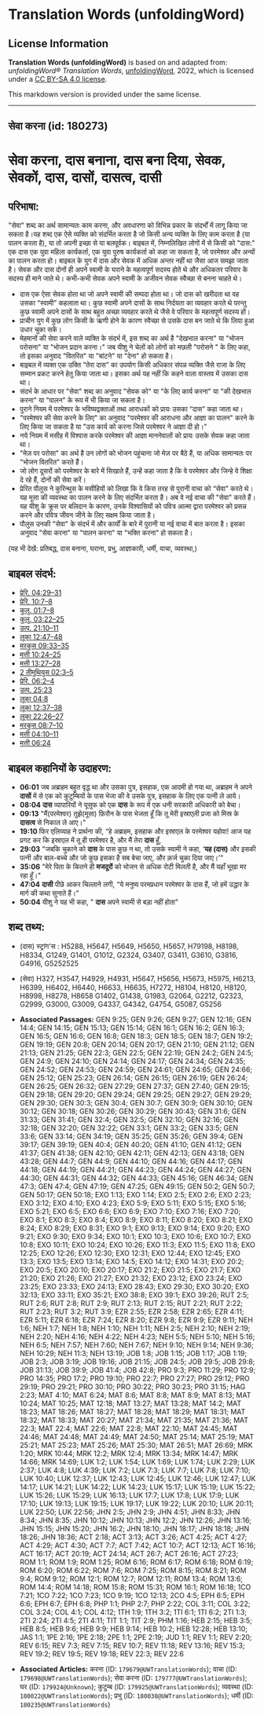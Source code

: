 # Translation Words (unfoldingWord)

## License Information

**Translation Words (unfoldingWord)** is based on and adapted from: _unfoldingWord® Translation Words_, [unfoldingWord](https://unfoldingword.org/utw), 2022, which is licensed under a [CC BY-SA 4.0 license](https://creativecommons.org/licenses/by-sa/4.0/legalcode.en).

This markdown version is provided under the same license.



--------------------------------

## सेवा करना (id: 180273)

सेवा करना, दास बनाना, दास बना दिया, सेवक, सेवकों, दास, दासों, दासत्व, दासी
==========================================================================

परिभाषा:
--------

"सेवा" शब्द का अर्थ सामान्यतः काम करना, और अवधारणा को विभिन्न प्रकार के संदर्भों में लागू किया जा सकता है।यह शब्द एक ऐसे व्यक्ति को संदर्भित करता है जो किसी अन्य व्यक्ति के लिए काम करता है (या पालन करता है), या तो अपनी इच्छा से या बलपूर्वक। बाइबल में, निम्नलिखित लोगों में से किसी को "दास:" एक दास एक युवा महिला कार्यकर्ता, एक युवा पुरुष कार्यकर्ता को कहा जा सकता है, जो परमेश्वर और अन्यों का पालन करता हो। बाइबल के युग में दास और सेवक में अधिक अन्तर नहीं था जैसा आज समझा जाता है। सेवक और दास दोनों ही अपने स्वामी के घराने के महत्वपूर्ण सदस्य होते थे और अधिकतर परिवार के सदस्य ही माने जाते थे। कभी\-कभी सेवक अपने स्वामी के अजीवन सेवक स्वैच्छा से बनना चाहते थे।

* दास एक ऐसा सेवक होता था जो अपने स्वामी की सम्पदा होता था। जो दास को खरीदता था वह उसका “स्वामी” कहलाता था। कुछ स्वामी अपने दासों के साथ निर्दयता का व्यवहार करते थे परन्तु कुछ स्वामी अपने दासों के साथ बहुत अच्छा व्यवहार करते थे जैसे वे परिवार के महत्वपूर्ण सदस्य हों।
* प्राचीन युग में कुछ लोग किसी के ऋणी होने के कारण स्वैच्छा से उसके दास बन जाते थे कि लिया हुआ उधार चुका सकें।
* मेहमानों की सेवा करने वाले व्यक्ति के संदर्भ में, इस शब्द का अर्थ है "देखभाल करना" या "भोजन परोसना" या "भोजन प्रदान करना।" जब यीशु ने चेलों को लोगों को मछली "परोसने " के लिए कहा, तो इसका अनुवाद "वितरित" या "बांटने" या "देना" हो सकता है।
* बाइबल में व्यक्त एक उक्ति “तेरा दास” का उपयोग किसी अधिकार संपन्न व्यक्ति जैसे राजा के लिए सम्मान प्रकट करने हेतु किया जाता था। इसका अर्थ यह नहीं कि कहने वाला वास्तव में उसका दास था।
* संदर्भ के आधार पर "सेवा" शब्द का अनुवाद "सेवक को" या "के लिए कार्य करना" या "की देखभाल करना" या "पालन" के रूप में भी किया जा सकता है।
* पुराने नियम में परमेश्वर के भविष्यद्वक्ताओं तथा आराधकों को प्रायः उसका “दास” कहा जाता था।
* "परमेश्वर की सेवा करने के लिए" का अनुवाद "परमेश्वर की आराधना और आज्ञा का पालन" करने के लिए किया जा सकता है या "उस कार्य को करना जिसे परमेश्वर ने आज्ञा दी हो।"
* नये नियम में मसीह में विश्वास करके परमेश्वर की आज्ञा माननेवालों को प्रायः उसके सेवक कहा जाता था।
* "मेज़ पर परोसा" का अर्थ है उन लोगों को भोजन पहुंचाना जो मेज़ पर बैठे हैं, या अधिक सामान्यतः पर "भोजन वितरित" करते हैं।
* जो लोग दूसरों को परमेश्वर के बारे में सिखाते हैं, उन्हें कहा जाता है कि वे परमेश्वर और जिन्हे वे शिक्षा दे रहे हैं, दोनों की सेवा करें।
* प्रेरित पौलुस ने कुरिन्थुस के मसीहियों को लिखा कि वे किस तरह से पुरानी वाचा को “सेवा” करते थे। यह मूसा की व्यवस्था का पालन करने के लिए संदर्भित करता है। अब वे नई वाचा की "सेवा" करते हैं। यह यीशु के क्रूस पर बलिदान के कारण, उनके विश्वासियों को पवित्र आत्मा द्वारा परमेश्वर को प्रसन्न करने और पवित्र जीवन जीने के लिए सक्षम किया जाता है।
* पौलुस उनकी "सेवा" के संदर्भ में और कार्यों के बारे में पुरानी या नई वाचा में बात करता है। इसका अनुवाद "सेवा करना" या "पालन करना" या "भक्ति करना" हो सकता है।

(यह भी देखें: प्रतिबद्ध, दास बनाना, घराना, प्रभु, आज्ञाकारी, धर्मी, वाचा, व्यवस्था,)

बाइबल संदर्भ:
-------------

* [प्रेरि. 04:29–31](https://ref.ly/Acts4:29-Acts4:31)
* [प्रेरि. 10:7–8](https://ref.ly/Acts10:7-Acts10:8)
* [कुलु. 01:7–8](https://ref.ly/Col1:7-Col1:8)
* [कुलु. 03:22–25](https://ref.ly/Col3:22-Col3:25)
* [उत्प. 21:10–11](https://ref.ly/Gen21:10-Gen21:11)
* [लूका 12:47–48](https://ref.ly/Luke12:47-Luke12:48)
* [मरकुस 09:33–35](https://ref.ly/Mark9:33-Mark9:35)
* [मत्ती 10:24–25](https://ref.ly/Matt10:24-Matt10:25)
* [मत्ती 13:27–28](https://ref.ly/Matt13:27-Matt13:28)
* [2 तीमुथियुस 02:3–5](https://ref.ly/2Tim0:0)
* [प्रेरि. 06:2–4](https://ref.ly/Acts6:2-Acts6:4)
* [उत्प. 25:23](https://ref.ly/Gen25:23)
* [लूका 04:8](https://ref.ly/Luke4:8)
* [लूका 12:37–38](https://ref.ly/Luke0:0)
* [लूका 22:26–27](https://ref.ly/Luke22:26-Luke22:27)
* [मरकुस 08:7–10](https://ref.ly/Mark8:7-Mark8:10)
* [मत्ती 04:10–11](https://ref.ly/Matt4:10-Matt4:11)
* [मत्ती 06:24](https://ref.ly/Matt6:24)

बाइबल कहानियों के उदाहरण:
-------------------------

* **06:01** जब अब्राहम बहुत वृद्ध था और उसका पुत्र, इसहाक, एक आदमी हो गया था, अब्राहम ने अपने **दासों** में से एक को कुटुम्बियों के पास भेजा की वे उसके पुत्र, इसहाक के लिए एक पत्नी ले आये।
* **08:04** **दास** व्यापारियों ने यूसुफ को एक **दास** के रूप में एक धनी सरकारी अधिकारी को बेचा।
* **09:13** "मैं(परमेश्वर) तुझे(मूसा) फ़िरौन के पास भेजता हूँ कि तू मेरी इस्राएली प्रजा को मिस्र के **दासत्व** से निकाल ले आए।"
* **19:10** फिर एलिय्याह ने प्रार्थना की, “हे अब्राहम, इसहाक और इस्राएल के परमेश्‍वर यहोवा! आज यह प्रगट कर कि इस्राएल में तू ही परमेश्‍वर है, और मैं तेरा **दास** हूँ,
* **29:03** "जबकि चुकाने को **दास** के पास कुछ न था, तो उसके स्वामी ने कहा, ‘**यह (दास)** और इसकी पत्नी और बाल\-बच्‍चे और जो कुछ इसका है सब बेचा जाए, और क़र्ज चुका दिया जाए।’"
* **35:06** "मेरे पिता के कितने ही **मजदूरों** को भोजन से अधिक रोटी मिलती है, और मैं यहाँ भूखा मर रहा हूँ।"
* **47:04** **दासी** पीछे आकर चिल्‍लाने लगी, “ये मनुष्य परमप्रधान परमेश्‍वर के दास हैं, जो हमें उद्धार के मार्ग की कथा सुनाते हैं।”
* **50:04** यीशु ने यह भी कहा, " **दास** अपने स्वामी से बड़ा नहीं होता"

शब्द तथ्य:
----------

* (दास) स्ट्रांग'स : H5288, H5647, H5649, H5650, H5657, H79198, H8198, H8334, G1249, G1401, G1012, G2324, G3407, G3411, G3610, G3816, G4916, G5252525
* (सेवा) H327, H3547, H4929, H4931, H5647, H5656, H5673, H5975, H6213, H6399, H6402, H6440, H6633, H6635, H7272, H8104, H8120, H8120, H8998, H8278, H8658 G1402, G1438, G1983, G2064, G2212, G2323, G2999, G3000, G3009, G4337, G4342, G4754, G5087, G5256

* **Associated Passages:** GEN 9:25; GEN 9:26; GEN 9:27; GEN 12:16; GEN 14:4; GEN 14:15; GEN 15:13; GEN 15:14; GEN 16:1; GEN 16:2; GEN 16:3; GEN 16:5; GEN 16:6; GEN 16:8; GEN 18:3; GEN 18:5; GEN 18:7; GEN 19:2; GEN 19:19; GEN 20:8; GEN 20:14; GEN 20:17; GEN 21:10; GEN 21:12; GEN 21:13; GEN 21:25; GEN 22:3; GEN 22:5; GEN 22:19; GEN 24:2; GEN 24:5; GEN 24:9; GEN 24:10; GEN 24:14; GEN 24:17; GEN 24:34; GEN 24:35; GEN 24:52; GEN 24:53; GEN 24:59; GEN 24:61; GEN 24:65; GEN 24:66; GEN 25:12; GEN 25:23; GEN 26:14; GEN 26:15; GEN 26:19; GEN 26:24; GEN 26:25; GEN 26:32; GEN 27:29; GEN 27:37; GEN 27:40; GEN 29:15; GEN 29:18; GEN 29:20; GEN 29:24; GEN 29:25; GEN 29:27; GEN 29:29; GEN 29:30; GEN 30:3; GEN 30:4; GEN 30:7; GEN 30:9; GEN 30:10; GEN 30:12; GEN 30:18; GEN 30:26; GEN 30:29; GEN 30:43; GEN 31:6; GEN 31:33; GEN 31:41; GEN 32:4; GEN 32:5; GEN 32:10; GEN 32:16; GEN 32:18; GEN 32:20; GEN 32:22; GEN 33:1; GEN 33:2; GEN 33:5; GEN 33:6; GEN 33:14; GEN 34:19; GEN 35:25; GEN 35:26; GEN 39:4; GEN 39:17; GEN 39:19; GEN 40:4; GEN 40:20; GEN 41:10; GEN 41:12; GEN 41:37; GEN 41:38; GEN 42:10; GEN 42:11; GEN 42:13; GEN 43:18; GEN 43:28; GEN 44:7; GEN 44:9; GEN 44:10; GEN 44:16; GEN 44:17; GEN 44:18; GEN 44:19; GEN 44:21; GEN 44:23; GEN 44:24; GEN 44:27; GEN 44:30; GEN 44:31; GEN 44:32; GEN 44:33; GEN 45:16; GEN 46:34; GEN 47:3; GEN 47:4; GEN 47:19; GEN 47:25; GEN 49:15; GEN 50:2; GEN 50:7; GEN 50:17; GEN 50:18; EXO 1:13; EXO 1:14; EXO 2:5; EXO 2:6; EXO 2:23; EXO 3:12; EXO 4:10; EXO 4:23; EXO 5:9; EXO 5:11; EXO 5:15; EXO 5:16; EXO 5:21; EXO 6:5; EXO 6:6; EXO 6:9; EXO 7:10; EXO 7:16; EXO 7:20; EXO 8:1; EXO 8:3; EXO 8:4; EXO 8:9; EXO 8:11; EXO 8:20; EXO 8:21; EXO 8:24; EXO 8:29; EXO 8:31; EXO 9:1; EXO 9:13; EXO 9:14; EXO 9:20; EXO 9:21; EXO 9:30; EXO 9:34; EXO 10:1; EXO 10:3; EXO 10:6; EXO 10:7; EXO 10:8; EXO 10:11; EXO 10:24; EXO 10:26; EXO 11:3; EXO 11:5; EXO 11:8; EXO 12:25; EXO 12:26; EXO 12:30; EXO 12:31; EXO 12:44; EXO 12:45; EXO 13:3; EXO 13:5; EXO 13:14; EXO 14:5; EXO 14:12; EXO 14:31; EXO 20:2; EXO 20:5; EXO 20:10; EXO 20:17; EXO 21:2; EXO 21:5; EXO 21:7; EXO 21:20; EXO 21:26; EXO 21:27; EXO 21:32; EXO 23:12; EXO 23:24; EXO 23:25; EXO 23:33; EXO 24:13; EXO 28:43; EXO 29:30; EXO 30:20; EXO 32:13; EXO 33:11; EXO 35:21; EXO 38:8; EXO 39:1; EXO 39:26; RUT 2:5; RUT 2:6; RUT 2:8; RUT 2:9; RUT 2:13; RUT 2:15; RUT 2:21; RUT 2:22; RUT 2:23; RUT 3:2; RUT 3:9; EZR 2:55; EZR 2:58; EZR 2:65; EZR 4:11; EZR 5:11; EZR 6:18; EZR 7:24; EZR 8:20; EZR 9:8; EZR 9:9; EZR 9:11; NEH 1:6; NEH 1:7; NEH 1:8; NEH 1:10; NEH 1:11; NEH 2:5; NEH 2:10; NEH 2:19; NEH 2:20; NEH 4:16; NEH 4:22; NEH 4:23; NEH 5:5; NEH 5:10; NEH 5:16; NEH 6:5; NEH 7:57; NEH 7:60; NEH 7:67; NEH 9:10; NEH 9:14; NEH 9:36; NEH 10:29; NEH 11:3; NEH 13:19; JOB 1:8; JOB 1:15; JOB 1:17; JOB 1:19; JOB 2:3; JOB 3:19; JOB 19:16; JOB 21:15; JOB 24:5; JOB 29:5; JOB 29:8; JOB 31:13; JOB 39:9; JOB 41:4; JOB 42:8; PRO 9:3; PRO 11:29; PRO 12:9; PRO 14:35; PRO 17:2; PRO 19:10; PRO 22:7; PRO 27:27; PRO 29:12; PRO 29:19; PRO 29:21; PRO 30:10; PRO 30:22; PRO 30:23; PRO 31:15; HAG 2:23; MAT 4:10; MAT 6:24; MAT 8:6; MAT 8:8; MAT 8:9; MAT 8:13; MAT 10:24; MAT 10:25; MAT 12:18; MAT 13:27; MAT 13:28; MAT 14:2; MAT 18:23; MAT 18:26; MAT 18:27; MAT 18:28; MAT 18:29; MAT 18:31; MAT 18:32; MAT 18:33; MAT 20:27; MAT 21:34; MAT 21:35; MAT 21:36; MAT 22:3; MAT 22:4; MAT 22:6; MAT 22:8; MAT 22:10; MAT 24:45; MAT 24:46; MAT 24:48; MAT 24:49; MAT 24:50; MAT 25:14; MAT 25:19; MAT 25:21; MAT 25:23; MAT 25:26; MAT 25:30; MAT 26:51; MAT 26:69; MRK 1:20; MRK 10:44; MRK 12:2; MRK 12:4; MRK 13:34; MRK 14:47; MRK 14:66; MRK 14:69; LUK 1:2; LUK 1:54; LUK 1:69; LUK 1:74; LUK 2:29; LUK 2:37; LUK 4:8; LUK 4:39; LUK 7:2; LUK 7:3; LUK 7:7; LUK 7:8; LUK 7:10; LUK 10:40; LUK 12:37; LUK 12:43; LUK 12:45; LUK 12:46; LUK 12:47; LUK 14:17; LUK 14:21; LUK 14:22; LUK 14:23; LUK 15:17; LUK 15:19; LUK 15:22; LUK 15:26; LUK 15:29; LUK 16:13; LUK 17:7; LUK 17:8; LUK 17:9; LUK 17:10; LUK 19:13; LUK 19:15; LUK 19:17; LUK 19:22; LUK 20:10; LUK 20:11; LUK 22:50; LUK 22:56; JHN 2:5; JHN 2:9; JHN 4:51; JHN 8:33; JHN 8:34; JHN 8:35; JHN 10:12; JHN 10:13; JHN 12:2; JHN 12:26; JHN 13:16; JHN 15:15; JHN 15:20; JHN 16:2; JHN 18:10; JHN 18:17; JHN 18:18; JHN 18:26; JHN 18:36; ACT 2:18; ACT 3:13; ACT 3:26; ACT 4:25; ACT 4:27; ACT 4:29; ACT 4:30; ACT 7:7; ACT 7:42; ACT 10:7; ACT 12:13; ACT 16:16; ACT 16:17; ACT 20:19; ACT 24:14; ACT 26:7; ACT 26:16; ACT 27:23; ROM 1:1; ROM 1:9; ROM 1:25; ROM 6:16; ROM 6:17; ROM 6:18; ROM 6:19; ROM 6:20; ROM 6:22; ROM 7:6; ROM 7:25; ROM 8:15; ROM 8:21; ROM 9:4; ROM 9:12; ROM 12:1; ROM 12:7; ROM 12:11; ROM 13:4; ROM 13:6; ROM 14:4; ROM 14:18; ROM 15:8; ROM 15:31; ROM 16:1; ROM 16:18; 1CO 7:21; 1CO 7:22; 1CO 7:23; 1CO 9:19; 1CO 12:13; 2CO 4:5; EPH 6:5; EPH 6:6; EPH 6:7; EPH 6:8; PHP 1:1; PHP 2:7; PHP 2:22; COL 3:11; COL 3:22; COL 3:24; COL 4:1; COL 4:12; 1TH 1:9; 1TH 3:2; 1TI 6:1; 1TI 6:2; 2TI 1:3; 2TI 2:24; 2TI 4:5; 2TI 4:11; TIT 1:1; TIT 2:9; PHM 1:16; HEB 2:15; HEB 3:5; HEB 8:5; HEB 9:6; HEB 9:9; HEB 9:14; HEB 10:2; HEB 12:28; HEB 13:10; JAS 1:1; 1PE 2:16; 1PE 2:18; 2PE 1:1; 2PE 2:19; JUD 1:1; REV 1:1; REV 2:20; REV 6:15; REV 7:3; REV 7:15; REV 10:7; REV 11:18; REV 13:16; REV 15:3; REV 19:2; REV 19:5; REV 19:18; REV 22:3; REV 22:6
* **Associated Articles:** करना (ID: `179679@UWTranslationWords`); वाचा (ID: `179698@UWTranslationWords`); सेवा करना (ID: `179777@UWTranslationWords`); घर (ID: `179924@Unknown`); कुटुम्ब (ID: `179925@UWTranslationWords`); व्यवस्था (ID: `180022@UWTranslationWords`); प्रभु (ID: `180038@UWTranslationWords`); धर्मी (ID: `180235@UWTranslationWords`)

